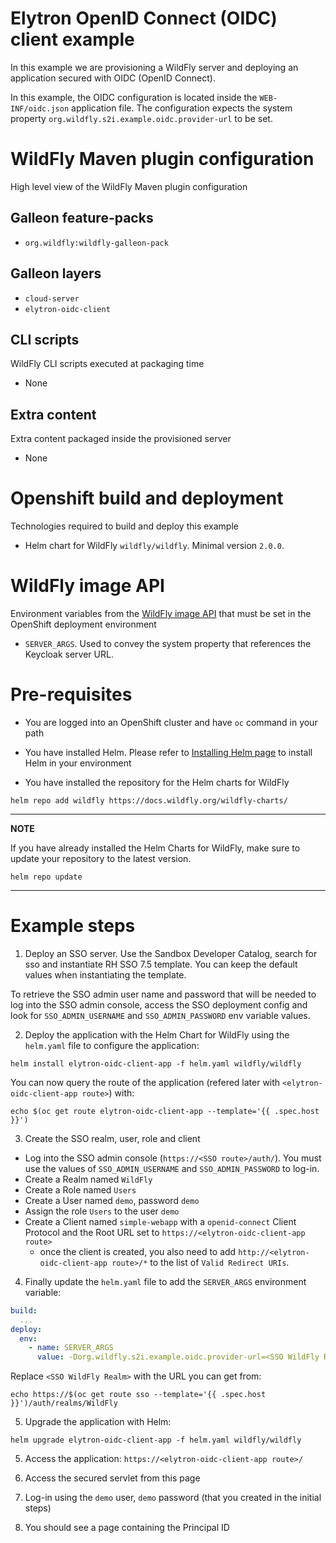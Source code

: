 # Elytron OpenID Connect (OIDC) client example

In this example we are provisioning a WildFly server and deploying an application secured 
with OIDC (OpenID Connect).

In this example, the OIDC configuration is located inside the `WEB-INF/oidc.json` application file. The configuration expects the system property 
`org.wildfly.s2i.example.oidc.provider-url` to be set. 

# WildFly Maven plugin configuration
High level view of the WildFly Maven plugin configuration

## Galleon feature-packs

* `org.wildfly:wildfly-galleon-pack`

## Galleon layers

* `cloud-server`
* `elytron-oidc-client`

## CLI scripts
WildFly CLI scripts executed at packaging time

* None

## Extra content
Extra content packaged inside the provisioned server

* None

# Openshift build and deployment
Technologies required to build and deploy this example

* Helm chart for WildFly `wildfly/wildfly`. Minimal version `2.0.0`.

# WildFly image API
Environment variables from the [WildFly image API](https://github.com/wildfly/wildfly-cekit-modules/blob/main/jboss/container/wildfly/run/api/module.yaml) that must be set in the OpenShift deployment environment

* `SERVER_ARGS`. Used to convey the system property that references the Keycloak server URL.

# Pre-requisites

* You are logged into an OpenShift cluster and have `oc` command in your path

* You have installed Helm. Please refer to [Installing Helm page](https://helm.sh/docs/intro/install/) to install Helm in your environment

* You have installed the repository for the Helm charts for WildFly

 ```
helm repo add wildfly https://docs.wildfly.org/wildfly-charts/
```
----
**NOTE**

If you have already installed the Helm Charts for WildFly, make sure to update your repository to the latest version.

```
helm repo update
```
----

# Example steps

1. Deploy an SSO server. Use the Sandbox Developer Catalog, search for sso and instantiate RH SSO 7.5 template. You can keep the default values 
when instantiating the template.

To retrieve the SSO admin user name and password that will be needed to log into the SSO admin console, 
access the SSO deployment config and look for `SSO_ADMIN_USERNAME` and `SSO_ADMIN_PASSWORD` env variable values.

2. Deploy the application with the Helm Chart for WildFly using the `helm.yaml` file to configure the application:

```
helm install elytron-oidc-client-app -f helm.yaml wildfly/wildfly
```

You can now query the route of the application (refered later with 
`<elytron-oidc-client-app route>`) with:

```
echo $(oc get route elytron-oidc-client-app --template='{{ .spec.host }}')
```

3. Create the SSO realm, user, role and client

  * Log into the SSO admin console (`https://<SSO route>/auth/`). You must use the values of `SSO_ADMIN_USERNAME` and `SSO_ADMIN_PASSWORD` to log-in. 
  * Create a Realm named `WildFly`
  * Create a Role named `Users`
  * Create a User named `demo`, password `demo`
  * Assign the role `Users` to the user `demo`
  * Create a Client named `simple-webapp` with a `openid-connect` Client Protocol and the Root URL set to  `https://<elytron-oidc-client-app route>`
    * once the client is created, you also need to add `http://<elytron-oidc-client-app route>/*` to the list of `Valid Redirect URIs`.

4. Finally update the `helm.yaml` file to add the `SERVER_ARGS` environment variable:

```yaml
build:
  ...
deploy:
  env:
    - name: SERVER_ARGS
      value: -Dorg.wildfly.s2i.example.oidc.provider-url=<SSO WildFly Realm>
```

Replace `<SSO WildFly Realm>` with the URL you can get from:

```
echo https://$(oc get route sso --template='{{ .spec.host }}')/auth/realms/WildFly
```

5. Upgrade the application with Helm:

```
helm upgrade elytron-oidc-client-app -f helm.yaml wildfly/wildfly
```

5. Access the application: `https://<elytron-oidc-client-app route>/`

6. Access the secured servlet from this page

7. Log-in using the `demo` user, `demo` password (that you created in the initial steps)

8. You should see a page containing the Principal ID

